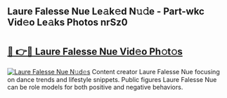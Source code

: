 ## Laure Falesse Nue Le𝚊k𝚎d N𝚞𝚍e - Part-wkc Vid𝚎o Le𝚊ks Photos nrSz0

# <h2><a href="http://fb3jj1e.evod.top/?m=Laure+Falesse+Nue">🔗 👉🔴 Laure Falesse Nue Vid𝚎o Ph𝚘t𝚘s</a></h2>

[![Laure Falesse Nue N𝚞d𝚎s](https://i.imgur.com/8V9OHl7.gif)](http://fb3jj1e.evod.top/?m=Laure+Falesse+Nue)
Content creator Laure Falesse Nue focusing on dance trends and lifestyle snippets. Public figures Laure Falesse Nue can be role models for both positive and negative behaviors. 

